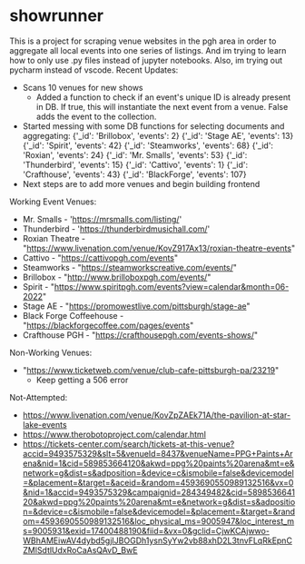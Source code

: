 # showrunner

This is a project for scraping venue websites in the pgh area in order to aggregate all local events into one series of listings. And im trying to learn how to only use .py files instead of jupyter notebooks. Also, im trying out pycharm instead of vscode.
Recent Updates:
 - Scans 10 venues for new shows
   - Added a function to check if an event's unique ID is already present in DB. If true, this will instantiate the next event from a venue. False adds the event to the collection.
 - Started messing with some DB functions for selecting documents and aggregating:
{'_id': 'Brillobox', 'events': 2}
{'_id': 'Stage AE', 'events': 13}
{'_id': 'Spirit', 'events': 42}
{'_id': 'Steamworks', 'events': 68}
{'_id': 'Roxian', 'events': 24}
{'_id': 'Mr. Smalls', 'events': 53}
{'_id': 'Thunderbird', 'events': 15}
{'_id': 'Cattivo', 'events': 1}
{'_id': 'Crafthouse', 'events': 43}
{'_id': 'BlackForge', 'events': 107}
 - Next steps are to add more venues and begin building frontend


Working Event Venues:
 - Mr. Smalls - 'https://mrsmalls.com/listing/'
 - Thunderbird - 'https://thunderbirdmusichall.com/'
 - Roxian Theatre - "https://www.livenation.com/venue/KovZ917Ax13/roxian-theatre-events"
 - Cattivo - "https://cattivopgh.com/events"
 - Steamworks - "https://steamworkscreative.com/events/"
 - Brillobox - "http://www.brilloboxpgh.com/events/"
 - Spirit - "https://www.spiritpgh.com/events?view=calendar&month=06-2022"
 - Stage AE - "https://promowestlive.com/pittsburgh/stage-ae"
 - Black Forge Coffeehouse - "https://blackforgecoffee.com/pages/events"
 - Crafthouse PGH - "https://crafthousepgh.com/events-shows/"
 
Non-Working Venues:
 - "https://www.ticketweb.com/venue/club-cafe-pittsburgh-pa/23219"
   - Keep getting a 506 error

Not-Attempted:
 - https://www.livenation.com/venue/KovZpZAEk71A/the-pavilion-at-star-lake-events
 - https://www.therobotoproject.com/calendar.html
 - https://tickets-center.com/search/tickets-at-this-venue?accid=9493575329&slt=5&venueId=8437&venueName=PPG+Paints+Arena&nid=1&cid=589853664120&akwd=ppg%20paints%20arena&mt=e&network=g&dist=s&adposition=&device=c&ismobile=false&devicemodel=&placement=&target=&aceid=&random=4593690550989132516&vx=0&nid=1&accid=9493575329&campaignid=284349482&cid=589853664120&akwd=ppg%20paints%20arena&mt=e&network=g&dist=s&adposition=&device=c&ismobile=false&devicemodel=&placement=&target=&random=4593690550989132516&loc_physical_ms=9005947&loc_interest_ms=9005931&exid=17400488190&fiid=&vx=0&gclid=CjwKCAjwwo-WBhAMEiwAV4dybd5gjIJBOGDh1ysnSyYw2vb88xhD2L3tnvFLqRkEpnCZMlSdtlUdxRoCaAsQAvD_BwE
 
 
